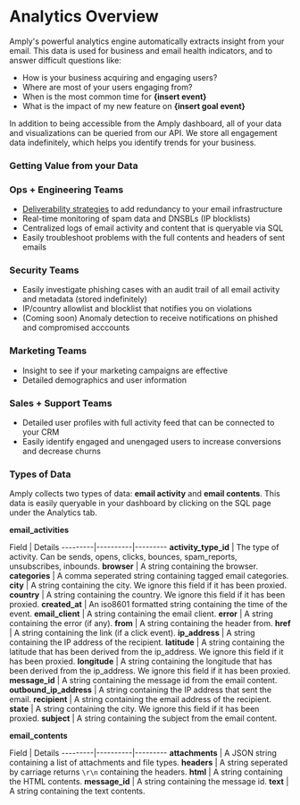 # Analytics Overview

Amply's powerful analytics engine automatically extracts insight from your email. This data is used for business and email health indicators, and to answer difficult questions like:

- How is your business acquiring and engaging users?
- Where are most of your users engaging from?
- When is the most common time for **{insert event}**
- What is the impact of my new feature on **{insert goal event}**

In addition to being accessible from the Amply dashboard, all of your data and visualizations can be queried from our API. We store all engagement data indefinitely, which helps you identify trends for your business.

### Getting Value from your Data

<!--
type: tab
title: Ops + Engineering Teams
-->

### Ops + Engineering Teams
 
 - [Deliverability strategies](../Deliverability/150-Deliverability-Strategy.md) to add redundancy to your email infrastructure
 - Real-time monitoring of spam data and DNSBLs (IP blocklists)
 - Centralized logs of email activity and content that is queryable via SQL
 - Easily troubleshoot problems with the full contents and headers of sent emails

<!--
type: tab
title: Security Teams
-->

### Security Teams

- Easily investigate phishing cases with an audit trail of all email activity and metadata (stored indefinitely)
- IP/country allowlist and blocklist that notifies you on violations
- (Coming soon) Anomaly detection to receive notifications on phished and compromised acccounts 

<!--
type: tab
title: Marketing Teams
-->

### Marketing Teams

- Insight to see if your marketing campaigns are effective
- Detailed demographics and user information

<!--
type: tab
title: Sales + Support Teams
-->

### Sales + Support Teams

- Detailed user profiles with full activity feed that can be connected to your CRM
- Easily identify engaged and unengaged users to increase conversions and decrease churns

<!-- type: tab-end -->


### Types of Data

Amply collects two types of data: **email activity** and **email contents**. This data is easily queryable in your dashboard by clicking on the SQL page under the Analytics tab.

**email_activities**

 Field | Details
---------|----------|---------
 **activity_type_id** | The type of activity. Can be sends, opens, clicks, bounces, spam_reports, unsubscribes, inbounds.
 **browser** | A string containing the browser.
 **categories** | A comma seperated string containing tagged email categories.
 **city** | A string containing the city. We ignore this field if it has been proxied.
 **country** | A string containing the country. We ignore this field if it has been proxied.
 **created_at** | An iso8601 formatted string containing the time of the event.
 **email_client** | A string containing the email client.
 **error** | A string containing the error (if any).
 **from** | A string containing the header from.
 **href** | A string containing the link (if a click event).
 **ip_address** | A string containing the IP address of the recipient.
 **latitude** | A string containing the latitude that has been derived from the ip_address. We ignore this field if it has been proxied.
 **longitude** | A string containing the longitude that has been derived from the ip_address. We ignore this field if it has been proxied.
 **message_id** | A string containing the message id from the email content.
 **outbound_ip_address** | A string containing the IP address that sent the email.
 **recipient** | A string containing the email address of the recipient.
 **state** | A string containing the city. We ignore this field if it has been proxied.
 **subject** | A string containing the subject from the email content.

**email_contents**

 Field | Details
---------|----------|---------
 **attachments** | A JSON string containing a list of attachments and file types.
 **headers** | A string seperated by carriage returns `\r\n` containing the headers.
 **html** | A string containing the HTML contents.
 **message_id** | A string containing the message id.
 **text** | A string containing the text contents.